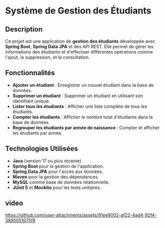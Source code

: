 # Système de Gestion des Étudiants

## Description
Ce projet est une application de **gestion des étudiants** développée avec **Spring Boot**, **Spring Data JPA** et des API REST. Elle permet de gérer les informations des étudiants et d'effectuer différentes opérations comme l'ajout, la suppression, et la consultation.

## Fonctionnalités
- **Ajouter un étudiant** : Enregistrer un nouvel étudiant dans la base de données.
- **Supprimer un étudiant** : Supprimer un étudiant en utilisant son identifiant unique.
- **Lister tous les étudiants** : Afficher une liste complète de tous les étudiants.
- **Compter les étudiants** : Afficher le nombre total d'étudiants dans la base de données.
- **Regrouper les étudiants par année de naissance** : Compter et afficher les étudiants par année.

## Technologies Utilisées
- **Java** (version 17 ou plus récente)
- **Spring Boot** pour la gestion de l'application.
- **Spring Data JPA** pour l'accès aux données.
- **Maven** pour la gestion des dépendances.
- **MySQL** comme base de données relationnelle.
- **JUnit 5** et **Mockito** pour les tests unitaires.


## video
https://github.com/user-attachments/assets/91ee9002-af22-4ad4-92f4-3895051675f9

